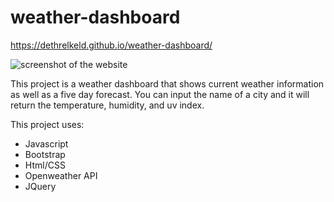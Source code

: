 # weather-dashboard
 https://dethrelkeld.github.io/weather-dashboard/

![screenshot of the website](./assets/weatherdashboard.PNG)

This project is a weather dashboard that shows current weather information as well as a five day forecast. You can input the name of a city and it will return the temperature, humidity, and uv index.

This project uses:

- Javascript
- Bootstrap
- Html/CSS
- Openweather API
- JQuery
